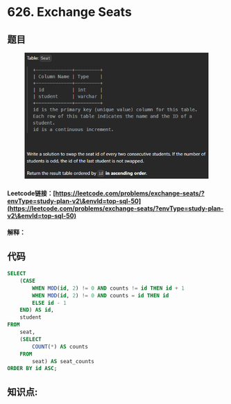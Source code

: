 # 626. Exchange Seats

## 题目

<figure><img src="../.gitbook/assets/image (14).png" alt=""><figcaption></figcaption></figure>

#### Leetcode链接：[https://leetcode.com/problems/exchange-seats/?envType=study-plan-v2\&envId=top-sql-50](https://leetcode.com/problems/exchange-seats/?envType=study-plan-v2\&envId=top-sql-50)

#### 解释：

## 代码

```sql
SELECT
    (CASE
        WHEN MOD(id, 2) != 0 AND counts != id THEN id + 1
        WHEN MOD(id, 2) != 0 AND counts = id THEN id
        ELSE id - 1
    END) AS id,
    student
FROM
    seat,
    (SELECT
        COUNT(*) AS counts
    FROM
        seat) AS seat_counts
ORDER BY id ASC;
```

## **知识点:**&#x20;
